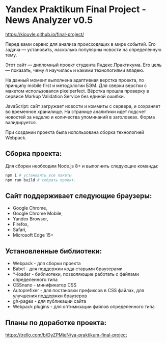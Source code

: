 # Yandex Praktikum Final Project - News Analyzer v0.5
https://kiouvle.github.io/final-project/

Перед вами сервис для анализа происходящих в мире событий. Его задача — установить, насколько популярны новости на определённую тему.

Этот сайт — дипломный проект студента Яндекс.Практикума. Его цель — показать, чему я научилась и какими технологиями владею. 

На данный момент выполнена адаптивная верстка проекта, по принципу mobile first и методологии БЭМ. Для сверки верстки с макетом использовался pixelperfect. Вёрстка прошла проверку в сервисе Markup Validation Service без единой ошибки.

JavaScript: сайт загружает новости и коммиты с сервера, и сохраняет во временное хранилище. На странице аналитики идет подсчет новостей за неделю и количества упоминаний в заголовках. Форма валидируется.

При создании проекта была использована сборка технологией Webpack. 

## Сборка проекта:

Для сборки необходим Node.js 8+ и выполнить следующие команды:

```bash
npm i # установить все пакеты
npm run build # собрать проект.
```

## Сайт поддерживает следующие браузеры:

- Google Chrome,
- Google Chrome Mobile,
- Yandex Browser,
- Firefox,
- Safari,
- Microsoft Edge 15+

## Установленные библиотеки:
- Webpack - для сборки проекта
- Babel - для поддержки кода старыми браузерами
- *-loader - библиотеки, позволяющие работать с файлами определенного типа
- CSSnano - минификатор CSS
- Autoprefixer - для постановки префиксов в CSS файлах, для улучшения поддержки браузеров
- gh-pages - для публикации сайта
- Webpack plugins - для оптимизации файлов определенного типа

## Планы по доработке проекта:

https://trello.com/b/DyZPMjeN/ya-praktikum-final-project